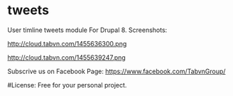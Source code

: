 # tweets
User timline tweets module For Drupal 8.
Screenshots:

http://cloud.tabvn.com/1455636300.png

http://cloud.tabvn.com/1455639247.png

Subscrive us on Facebook Page: https://www.facebook.com/TabvnGroup/

#License: Free for your personal project. 
